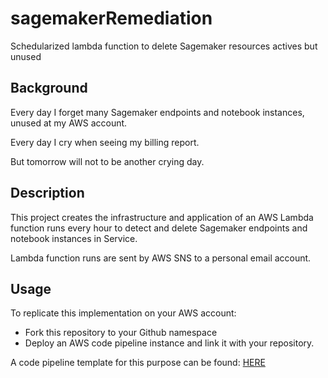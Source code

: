 # sagemakerRemediation
Schedularized lambda function to delete Sagemaker resources actives but unused


## Background

Every day I forget many Sagemaker endpoints and notebook instances, unused at my AWS account.

Every day I cry when seeing my billing report.

But tomorrow will not to be another crying day.

## Description

This project creates the infrastructure and application of an AWS Lambda function runs every hour to detect and delete Sagemaker endpoints and notebook instances in Service.

Lambda function runs are sent by AWS SNS to a personal email account.


## Usage

To replicate this implementation on your AWS account:

- Fork this repository to your Github namespace
- Deploy an AWS code pipeline instance and link it with your repository.

A code pipeline template for this purpose can be found: [HERE](https://github.com/adelmofilho/mlworks-service-catalog/blob/main/pipeline/lambda.yaml)